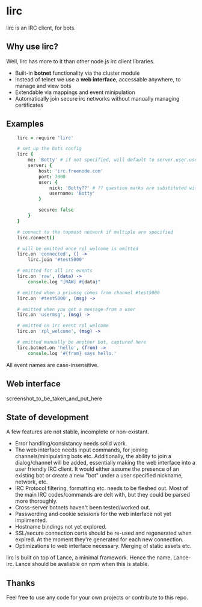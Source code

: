 # lirc
lirc is an IRC client, for bots.

## Why use lirc?
Well, lirc has more to it than other node.js irc client libraries.

- Built-in **botnet** functionality via the cluster module
- Instead of telnet we use a **web interface**, accessable anywhere, to manage and view bots
- Extendable via mappings and event minipulation
- Automatically join secure irc networks without manually managing certificates

## Examples
```coffee
	lirc = require 'lirc'

	# set up the bots config
	lirc {
		me: 'Botty' # if not specified, will default to server.user.username
		server: {
			host: 'irc.freenode.com'
			port: 7000
			user: {
				nick: 'Botty??' # ?? question marks are substituted with random numbers
				username: 'Botty'
			}

			secure: false
		}
	}

	# connect to the topmost network if multiple are specified
	lirc.connect()

	# will be emitted once rpl_welcome is emitted
	lirc.on 'connected', () ->
		lirc.join '#test5000'

	# emitted for all irc events
	lirc.on 'raw', (data) ->
		console.log "[RAW] #{data}"

	# emitted when a privmsg comes from channel #test5000
	lirc.on '#test5000', (msg) ->

	# emitted when you get a message from a user
	lirc.on 'usermsg', (msg) ->

	# emitted on irc event rpl_welcome
	lirc.on 'rpl_welcome', (msg) ->

	# emitted manually be another bot, captured here
	lirc.botnet.on 'hello', (from) ->
		console.log '#{from} says hello.'
```

All event names are case-insensitive.

## Web interface
screenshot_to_be_taken_and_put_here

## State of development
A few features are not stable, incomplete or non-existant.

- Error handling/consistancy needs solid work.
- The web interface needs input commands, for joining channels/minipulating bots etc. Additionally, the ability to join a dialog/channel will be added, essentially making the web interface into a user friendly IRC client. It would either assume the presence of an existing bot or create a new "bot" under a user specified nickname, network, etc.
- IRC Protocol filtering, formatting etc. needs to be fleshed out. Most of the main IRC codes/commands are delt with, but they could be parsed more thoroughly.
- Cross-server botnets haven't been tested/worked out.
- Passwording and cookie sessions for the web interface not yet implimented.
- Hostname bindings not yet explored.
- SSL/secure connection certs should be re-used and regenerated when expired. At the moment they're generated for each new connection.
- Optimizations to web interface necessary. Merging of static assets etc.

lirc is built on top of Lance, a minimal framework. Hence the name, Lance-irc.
Lance should be avaliable on npm when this is stable.

## Thanks
Feel free to use any code for your own projects or contribute to this repo.
